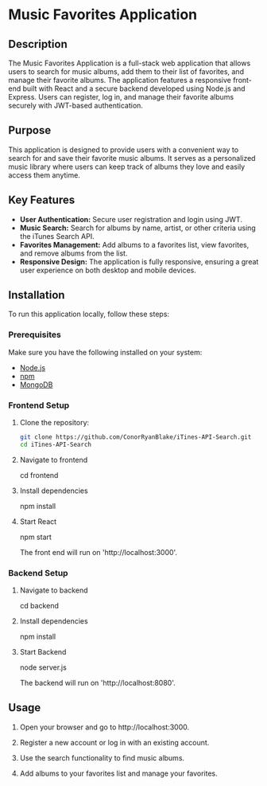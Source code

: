 # Music Favorites Application

## Description

The Music Favorites Application is a full-stack web application that allows users to search for music albums, add them to their list of favorites, and manage their favorite albums. The application features a responsive front-end built with React and a secure backend developed using Node.js and Express. Users can register, log in, and manage their favorite albums securely with JWT-based authentication.

## Purpose

This application is designed to provide users with a convenient way to search for and save their favorite music albums. It serves as a personalized music library where users can keep track of albums they love and easily access them anytime.

## Key Features

- **User Authentication:** Secure user registration and login using JWT.
- **Music Search:** Search for albums by name, artist, or other criteria using the iTunes Search API.
- **Favorites Management:** Add albums to a favorites list, view favorites, and remove albums from the list.
- **Responsive Design:** The application is fully responsive, ensuring a great user experience on both desktop and mobile devices.

## Installation

To run this application locally, follow these steps:

### Prerequisites

Make sure you have the following installed on your system:

- [Node.js](https://nodejs.org/) 
- [npm](https://www.npmjs.com/) 
- [MongoDB](https://www.mongodb.com/) 

### Frontend Setup

1. Clone the repository:

   ```bash
   git clone https://github.com/ConorRyanBlake/iTines-API-Search.git
   cd iTines-API-Search

2. Navigate to frontend

   cd frontend

3. Install dependencies

   npm install

4. Start React

   npm start

   The front end will run on 'http://localhost:3000'.

### Backend Setup

1. Navigate to backend

    cd backend

2. Install dependencies

    npm install

3. Start Backend

    node server.js

    The backend will run on 'http://localhost:8080'.

## Usage

1. Open your browser and go to http://localhost:3000.

2. Register a new account or log in with an existing account.

3. Use the search functionality to find music albums.

4. Add albums to your favorites list and manage your favorites.